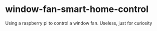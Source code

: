 # window-fan-smart-home-control
Using a raspberry pi to control a window fan. Useless, just for curiosity
